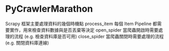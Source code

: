 # PyCrawlerMarathon

Scrapy 框架主要處理資料的幾個時機點
  process_item 每個 Item Pipeline 都需要實作，用來檢查資料數據與是否丟棄等決定
  open_spider 當爬蟲開啟時需要處理的流程 (e.g. 檢查資料庫是否可用)
  close_spider 當爬蟲關閉時需要處理的流程 (e.g. 關閉資料庫連線)
